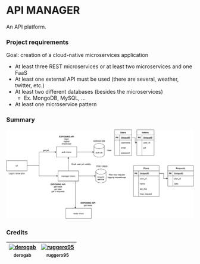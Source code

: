 # API MANAGER
An API platform.

### Project requirements
Goal: creation of a cloud-native microservices application
- At least three REST microservices or at least two microservices and one FaaS
- At least one external API must be used (there are several, weather, twitter, etc.)
- At least two different databases (besides the microservices) 
  - Ex. MongoDB, MySQL, ...
- At least one microservice pattern

### Summary
![summary](./.assets/summary.png)

### Credits

| [<img src="https://avatars.githubusercontent.com/u/4183824?v=4" width="100px;" alt="derogab"/><br /><sub><b>derogab</b></sub>](https://github.com/derogab) | [<img src="https://avatars.githubusercontent.com/u/9202746?v=4" width="100px;" alt="ruggero95"/><br /><sub><b>ruggero95</b></sub>](https://github.com/ruggero95) | 
| :---: | :---: |
